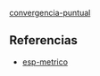 [convergencia-puntual](pdf/convergencia-puntual.pdf)

## Referencias
- [esp-metrico](./esp-metrico.md)

